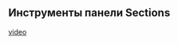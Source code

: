 ## Инструменты панели Sections

[video](https://player.softculture.cc/embed/online/ISB/ISB_1.18.12_L9-1_Section)
